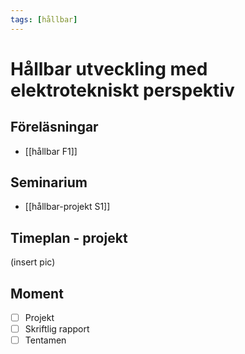 ```yaml
---
tags: [hållbar]
---
```

# Hållbar utveckling med elektrotekniskt perspektiv

## Föreläsningar
- [[hållbar F1]]

## Seminarium
- [[hållbar-projekt S1]]

## Timeplan - projekt
(insert pic)

## Moment
- [ ] Projekt
- [ ] Skriftlig rapport
- [ ] Tentamen